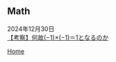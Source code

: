 ## Math

2024年12月30日  
[【考察】何故(−1)×(−1)＝1となるのか](./multiple_of_negatives/README.md)

[Home](../README.md)
